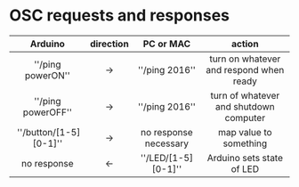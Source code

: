 
# OSC requests and responses
| Arduino | direction | PC or MAC | action |
| :---: | :---: | :---: | :---: |
| ''/ping powerON'' | -> | ''/ping 2016'' | turn on whatever and respond when ready |
| ''/ping powerOFF'' | -> | ''/ping 2016'' | turn of whatever and shutdown computer |
| ''/button/[1-5] [0-1]'' | -> | no response necessary | map value to something |
| no response | <- | ''/LED/[1-5] [0-1]'' | Arduino sets state of LED |

